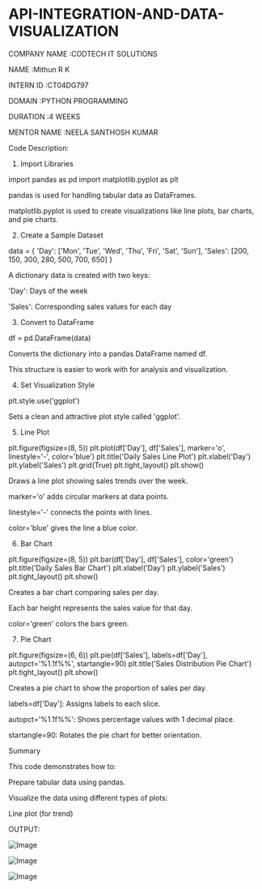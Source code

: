 # API-INTEGRATION-AND-DATA-VISUALIZATION
COMPANY NAME :CODTECH IT SOLUTIONS

NAME :Mithun R K

INTERN ID :CT04DG797

DOMAIN :PYTHON PROGRAMMING

DURATION :4 WEEKS

MENTOR NAME :NEELA SANTHOSH KUMAR

 Code Description:

 1. Import Libraries

import pandas as pd import matplotlib.pyplot as plt

pandas is used for handling tabular data as DataFrames.

matplotlib.pyplot is used to create visualizations like line plots, bar charts, and pie charts.

 2. Create a Sample Dataset

data = { 'Day': ['Mon', 'Tue', 'Wed', 'Thu', 'Fri', 'Sat', 'Sun'], 'Sales': [200, 150, 300, 280, 500, 700, 650] }

A dictionary data is created with two keys:

'Day': Days of the week

'Sales': Corresponding sales values for each day

 3. Convert to DataFrame

df = pd.DataFrame(data)

Converts the dictionary into a pandas DataFrame named df.

This structure is easier to work with for analysis and visualization.

 4. Set Visualization Style

plt.style.use('ggplot')

Sets a clean and attractive plot style called 'ggplot'.

 5. Line Plot

plt.figure(figsize=(8, 5)) plt.plot(df['Day'], df['Sales'], marker='o', linestyle='-', color='blue') plt.title('Daily Sales Line Plot') plt.xlabel('Day') plt.ylabel('Sales') plt.grid(True) plt.tight_layout() plt.show()

Draws a line plot showing sales trends over the week.

marker='o' adds circular markers at data points.

linestyle='-' connects the points with lines.

color='blue' gives the line a blue color.

 6. Bar Chart

plt.figure(figsize=(8, 5)) plt.bar(df['Day'], df['Sales'], color='green') plt.title('Daily Sales Bar Chart') plt.xlabel('Day') plt.ylabel('Sales') plt.tight_layout() plt.show()

Creates a bar chart comparing sales per day.

Each bar height represents the sales value for that day.

color='green' colors the bars green.

 7. Pie Chart

plt.figure(figsize=(6, 6)) plt.pie(df['Sales'], labels=df['Day'], autopct='%1.1f%%', startangle=90) plt.title('Sales Distribution Pie Chart') plt.tight_layout() plt.show()

Creates a pie chart to show the proportion of sales per day.

labels=df['Day']: Assigns labels to each slice.

autopct='%1.1f%%': Shows percentage values with 1 decimal place.

startangle=90: Rotates the pie chart for better orientation.

 Summary

This code demonstrates how to:

Prepare tabular data using pandas.

Visualize the data using different types of plots:

Line plot (for trend)

OUTPUT:

![Image](https://github.com/user-attachments/assets/07b5d4ad-2e75-40aa-bded-6e1a9867d1c4)


![Image](https://github.com/user-attachments/assets/14a0c28a-4d2c-42e9-ad70-5715842d5cc5)


![Image](https://github.com/user-attachments/assets/5db3d8d7-a85f-4fd5-8af3-c4f0bea71ff0)
